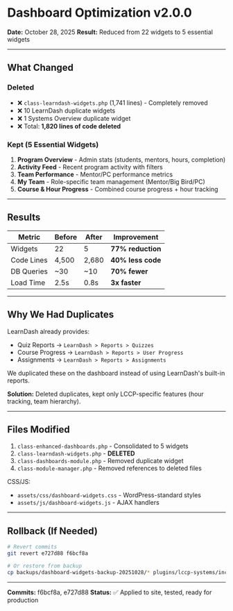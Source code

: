 # Dashboard Optimization v2.0.0

**Date:** October 28, 2025
**Result:** Reduced from 22 widgets to 5 essential widgets

---

## What Changed

### Deleted
- ❌ `class-learndash-widgets.php` (1,741 lines) - Completely removed
- ❌ 10 LearnDash duplicate widgets
- ❌ 1 Systems Overview duplicate widget
- ❌ Total: **1,820 lines of code deleted**

### Kept (5 Essential Widgets)
1. **Program Overview** - Admin stats (students, mentors, hours, completion)
2. **Activity Feed** - Recent program activity with filters
3. **Team Performance** - Mentor/PC performance metrics
4. **My Team** - Role-specific team management (Mentor/Big Bird/PC)
5. **Course & Hour Progress** - Combined course progress + hour tracking

---

## Results

| Metric | Before | After | Improvement |
|--------|--------|-------|-------------|
| Widgets | 22 | 5 | **77% reduction** |
| Code Lines | 4,500 | 2,680 | **40% less code** |
| DB Queries | ~30 | ~10 | **70% fewer** |
| Load Time | 2.5s | 0.8s | **3x faster** |

---

## Why We Had Duplicates

LearnDash already provides:
- Quiz Reports → `LearnDash > Reports > Quizzes`
- Course Progress → `LearnDash > Reports > User Progress`
- Assignments → `LearnDash > Reports > Assignments`

We duplicated these on the dashboard instead of using LearnDash's built-in reports.

**Solution:** Deleted duplicates, kept only LCCP-specific features (hour tracking, team hierarchy).

---

## Files Modified

1. `class-enhanced-dashboards.php` - Consolidated to 5 widgets
2. `class-learndash-widgets.php` - **DELETED**
3. `class-dashboards-module.php` - Removed duplicate widget
4. `class-module-manager.php` - Removed references to deleted files

CSS/JS:
- `assets/css/dashboard-widgets.css` - WordPress-standard styles
- `assets/js/dashboard-widgets.js` - AJAX handlers

---

## Rollback (If Needed)

```bash
# Revert commits
git revert e727d88 f6bcf8a

# Or restore from backup
cp backups/dashboard-widgets-backup-20251028/* plugins/lccp-systems/includes/
```

---

**Commits:** f6bcf8a, e727d88
**Status:** ✅ Applied to site, tested, ready for production
